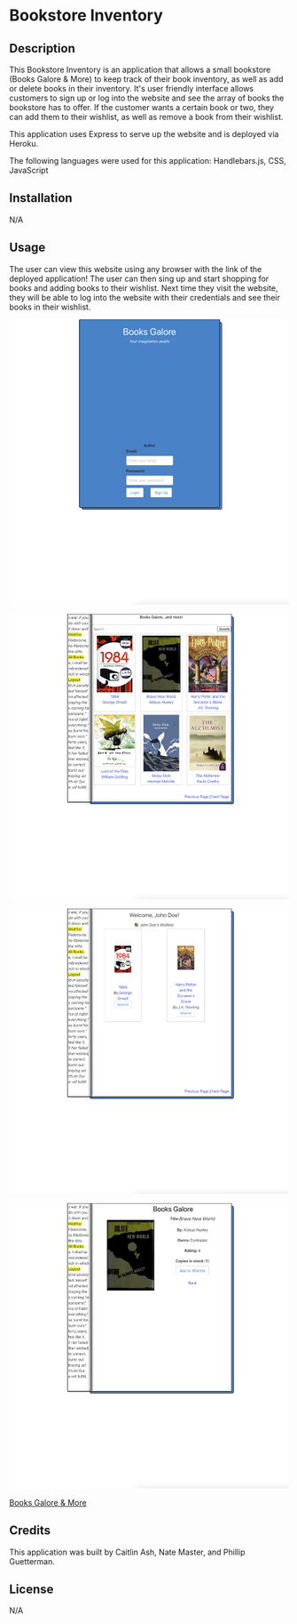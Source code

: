 # Bookstore Inventory

## Description

This Bookstore Inventory is an application that allows a small bookstore (Books Galore & More) to keep track of their book inventory, as well as add or delete books in their inventory. It's user friendly interface allows customers to sign up or log into the website and see the array of books the bookstore has to offer. If the customer wants a certain book or two, they can add them to their wishlist, as well as remove a book from their wishlist.

This application uses Express to serve up the website and is deployed via Heroku.

The following languages were used for this application: Handlebars.js, CSS, JavaScript

## Installation

N/A

## Usage

The user can view this website using any browser with the link of the deployed application! The user can then sing up and start shopping for books and adding books to their wishlist. Next time they visit the website, they will be able to log into the website with their credentials and see their books in their wishlist. 

![screenshot](./assets/images/Screenshot%202023-10-02%20at%206.47.32%20PM.png)

![screenshot](./assets/images/Screenshot%202023-10-02%20at%206.47.57%20PM.png)

![screenshot](./assets/images/Screenshot%202023-10-02%20at%206.48.10%20PM.png)

![screenshot](./assets/images/Screenshot%202023-10-02%20at%206.48.19%20PM.png)

[Books Galore & More](https://quiet-sierra-53897-6dfbdf75b102.herokuapp.com/) 

## Credits

This application was built by Caitlin Ash, Nate Master, and Phillip Guetterman.

## License

N/A
